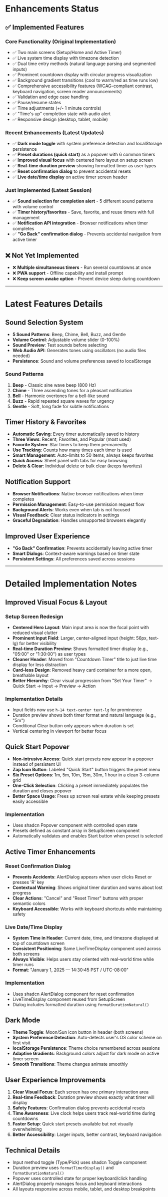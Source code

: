 # Enhancements Status

## ✅ Implemented Features

### Core Functionality (Original Implementation)
- ✅ Two main screens (Setup/Home and Active Timer)
- ✅ Live system time display with timezone detection
- ✅ Dual time entry methods (natural language parsing and segmented inputs)
- ✅ Prominent countdown display with circular progress visualization
- ✅ Background gradient transitions (cool to warm/red as time runs low)
- ✅ Comprehensive accessibility features (WCAG-compliant contrast, keyboard navigation, screen reader announcements)
- ✅ Validation and edge case handling
- ✅ Pause/resume states
- ✅ Time adjustments (+/- 1 minute controls)
- ✅ "Time's up" completion state with audio alert
- ✅ Responsive design (desktop, tablet, mobile)

### Recent Enhancements (Latest Updates)
- ✅ **Dark mode toggle** with system preference detection and localStorage persistence
- ✅ **Preset durations (quick start)** as a popover with 6 common timers
- ✅ **Improved visual focus** with centered hero layout on setup screen
- ✅ **Real-time duration preview** showing formatted timer as user types
- ✅ **Reset confirmation dialog** to prevent accidental resets
- ✅ **Live date/time display** on active timer screen header

### Just Implemented (Latest Session)
- ✅ **Sound selection for completion alert** - 5 different sound patterns with volume control
- ✅ **Timer history/favorites** - Save, favorite, and reuse timers with full management
- ✅ **Notification API integration** - Browser notifications when timer completes
- ✅ **"Go Back" confirmation dialog** - Prevents accidental navigation from active timer

## ❌ Not Yet Implemented

- ❌ **Multiple simultaneous timers** - Run several countdowns at once
- ❌ **PWA support** - Offline capability and install prompt
- ❌ **Keep screen awake option** - Prevent device sleep during countdown

---

# Latest Features Details

## Sound Selection System
- **5 Sound Patterns**: Beep, Chime, Bell, Buzz, and Gentle
- **Volume Control**: Adjustable volume slider (0-100%)
- **Sound Preview**: Test sounds before selecting
- **Web Audio API**: Generates tones using oscillators (no audio files needed)
- **Persistence**: Sound and volume preferences saved to localStorage

### Sound Patterns
1. **Beep** - Classic sine wave beep (800 Hz)
2. **Chime** - Three ascending tones for a pleasant notification
3. **Bell** - Harmonic overtones for a bell-like sound
4. **Buzz** - Rapid repeated square waves for urgency
5. **Gentle** - Soft, long fade for subtle notifications

## Timer History & Favorites
- **Automatic Saving**: Every timer automatically saved to history
- **Three Views**: Recent, Favorites, and Popular (most used)
- **Favorite System**: Star timers to keep them permanently
- **Use Tracking**: Counts how many times each timer is used
- **Smart Management**: Auto-limits to 50 items, always keeps favorites
- **Quick Access**: Sheet panel with tabs for easy browsing
- **Delete & Clear**: Individual delete or bulk clear (keeps favorites)

## Notification Support
- **Browser Notifications**: Native browser notifications when timer completes
- **Permission Management**: Easy-to-use permission request flow
- **Background Alerts**: Works even when tab is not focused
- **Visual Feedback**: Clear status indicators in settings
- **Graceful Degradation**: Handles unsupported browsers elegantly

## Improved User Experience
- **"Go Back" Confirmation**: Prevents accidentally leaving active timer
- **Smart Dialogs**: Context-aware warnings based on timer state
- **Persistent Settings**: All preferences saved across sessions

---

# Detailed Implementation Notes

## Improved Visual Focus & Layout

### Setup Screen Redesign
- **Centered Hero Layout**: Main input area is now the focal point with reduced visual clutter
- **Prominent Input Field**: Larger, center-aligned input (height: 56px, text-lg) for better visibility
- **Real-time Duration Preview**: Shows formatted timer display (e.g., "05:00" or "1:30:00") as user types
- **Cleaner Header**: Moved from "Countdown Timer" title to just live time display for less distraction
- **Card-less Design**: Removed heavy card container for a more open, breathable layout
- **Better Hierarchy**: Clear visual progression from "Set Your Timer" → Quick Start → Input → Preview → Action

### Implementation Details
- Input fields now use `h-14 text-center text-lg` for prominence
- Duration preview shows both timer format and natural language (e.g., "5m")
- Conditional Clear button only appears when duration is set
- Vertical centering in viewport for better focus

## Quick Start Popover
- **Non-intrusive Access**: Quick start presets now appear in a popover instead of persistent UI
- **Zap Icon Button**: Labeled "Quick Start" button triggers the preset menu
- **Six Preset Options**: 1m, 5m, 10m, 15m, 30m, 1 hour in a clean 3-column grid
- **One-Click Selection**: Clicking a preset immediately populates the duration and closes popover
- **Better Space Usage**: Frees up screen real estate while keeping presets easily accessible

### Implementation
- Uses shadcn Popover component with controlled open state
- Presets defined as constant array in SetupScreen component
- Automatically validates and enables Start button when preset is selected

## Active Timer Enhancements

### Reset Confirmation Dialog
- **Prevents Accidents**: AlertDialog appears when user clicks Reset or presses 'R' key
- **Contextual Warning**: Shows original timer duration and warns about lost progress
- **Clear Actions**: "Cancel" and "Reset Timer" buttons with proper semantic colors
- **Keyboard Accessible**: Works with keyboard shortcuts while maintaining safety

### Live Date/Time Display
- **System Time in Header**: Current date, time, and timezone displayed at top of countdown screen
- **Consistent Positioning**: Same LiveTimeDisplay component used across both screens
- **Always Visible**: Helps users stay oriented with real-world time while timer runs
- **Format**: "January 1, 2025 — 14:30:45 PST / UTC-08:00"

### Implementation
- Uses shadcn AlertDialog component for reset confirmation
- LiveTimeDisplay component reused from SetupScreen
- Dialog includes formatted duration using `formatDurationNatural()`

## Dark Mode
- **Theme Toggle**: Moon/Sun icon button in header (both screens)
- **System Preference Detection**: Auto-detects user's OS color scheme on first visit
- **localStorage Persistence**: Theme choice remembered across sessions
- **Adaptive Gradients**: Background colors adjust for dark mode on active timer screen
- **Smooth Transitions**: Theme changes animate smoothly

## User Experience Improvements
1. **Clear Visual Focus**: Each screen has one primary interaction area
2. **Real-time Feedback**: Duration preview shows exactly what timer will display
3. **Safety Features**: Confirmation dialog prevents accidental resets
4. **Time Awareness**: Live clock helps users track real-world time during countdowns
5. **Faster Setup**: Quick start presets available but not visually overwhelming
6. **Better Accessibility**: Larger inputs, better contrast, keyboard navigation

## Technical Details
- Input method toggle (Type/Pick) uses shadcn Toggle component
- Duration preview uses `formatTimerDisplay()` and `formatDurationNatural()`
- Popover uses controlled state for proper keyboard/click handling
- AlertDialog properly manages focus and keyboard interactions
- All layouts responsive across mobile, tablet, and desktop breakpoints
